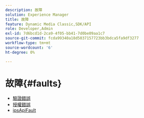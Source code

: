 ```yaml
---
description: 故障
solution: Experience Manager
title: 故障
feature: Dynamic Media Classic,SDK/API
role: Developer,Admin
exl-id: 7d6bcd1d-2ca9-4f05-bb41-7d0be09aa1c7
source-git-commit: fcda99340a18d5037157723bb3bdca5fa9df3277
workflow-type: tm+mt
source-wordcount: '6'
ht-degree: 0%

---
```


# 故障{#faults}

* [驗證錯誤](r-authentication-fault.md)
* [授權錯誤](r-authorization-fault.md)
* [ipsApiFault](r-ips-api-fault.md)
